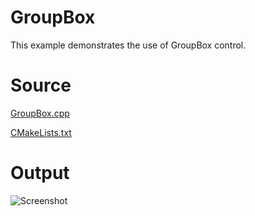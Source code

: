 # GroupBox

This example demonstrates the use of GroupBox control.

# Source

[GroupBox.cpp](./GroupBox.cpp)

[CMakeLists.txt](./CMakeLists.txt)

# Output

![Screenshot](../../docs/Pictures/GroupBox.png)
